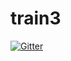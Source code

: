 # train3

[![Gitter](https://badges.gitter.im/Join%20Chat.svg)](https://gitter.im/hpinsley/train3?utm_source=badge&utm_medium=badge&utm_campaign=pr-badge&utm_content=badge)